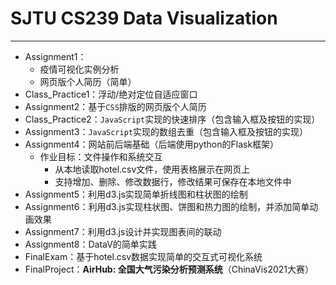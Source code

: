 # SJTU CS239 Data Visualization

---------------

 - Assignment1：
   - 疫情可视化实例分析
   - 网页版个人简历（简单）
 - Class_Practice1：浮动/绝对定位自适应窗口
 - Assignment2：基于`CSS`排版的网页版个人简历
 - Class_Practice2：`JavaScript`实现的快速排序（包含输入框及按钮的实现）
 - Assignment3：`JavaScript`实现的数组去重（包含输入框及按钮的实现）
 - Assignment4：网站前后端基础（后端使用python的Flask框架）
    - 作业目标：文件操作和系统交互
      - 从本地读取hotel.csv文件，使用表格展示在网页上
      - 支持增加、删除、修改数据行，修改结果可保存在本地文件中
- Assignment5：利用d3.js实现简单折线图和柱状图的绘制
- Assignment6：利用d3.js实现柱状图、饼图和热力图的绘制，并添加简单动画效果
- Assignment7：利用d3.js设计并实现图表间的联动
- Assignment8：DataV的简单实践
- FinalExam：基于hotel.csv数据实现简单的交互式可视化系统
- FinalProject：**AirHub: 全国大气污染分析预测系统**（ChinaVis2021大赛）

